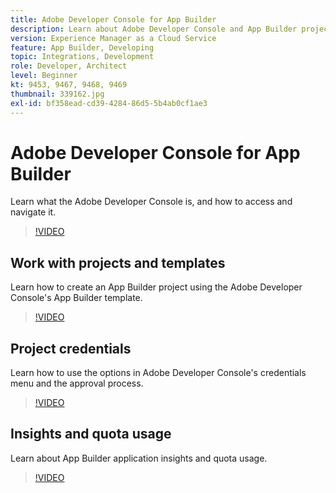 ```yaml
---
title: Adobe Developer Console for App Builder
description: Learn about Adobe Developer Console and App Builder projects.
version: Experience Manager as a Cloud Service
feature: App Builder, Developing
topic: Integrations, Development
role: Developer, Architect
level: Beginner
kt: 9453, 9467, 9468, 9469
thumbnail: 339162.jpg
exl-id: bf358ead-cd39-4284-86d5-5b4ab0cf1ae3
---
```

# Adobe Developer Console for App Builder

Learn what the Adobe Developer Console is, and how to access and navigate it.

>[!VIDEO](https://video.tv.adobe.com/v/339162/?quality=12&learn=on)

## Work with projects and templates

Learn how to create an App Builder project using the Adobe Developer Console's App Builder template.

>[!VIDEO](https://video.tv.adobe.com/v/339163/?quality=12&learn=on)

## Project credentials

Learn how to use the options in Adobe Developer Console's credentials menu and the approval process.

>[!VIDEO](https://video.tv.adobe.com/v/339164/?quality=12&learn=on)

## Insights and quota usage

Learn about App Builder application insights and quota usage.

>[!VIDEO](https://video.tv.adobe.com/v/339165/?quality=12&learn=on)
